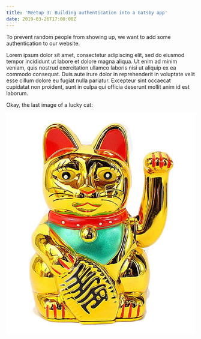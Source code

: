 ```yaml
---
title: 'Meetup 3: Building authentication into a Gatsby app'
date: 2019-03-26T17:00:00Z
---
```


To prevent random people from showing up, we want to add some authentication to our website.

Lorem ipsum dolor sit amet, consectetur adipiscing elit, sed do eiusmod tempor incididunt ut labore et dolore magna aliqua. Ut enim ad minim veniam, quis nostrud exercitation ullamco laboris nisi ut aliquip ex ea commodo consequat. Duis aute irure dolor in reprehenderit in voluptate velit esse cillum dolore eu fugiat nulla pariatur. Excepteur sint occaecat cupidatat non proident, sunt in culpa qui officia deserunt mollit anim id est laborum.

Okay, the last image of a lucky cat:

![Lucky cat 1](../images/lucky-cat-3.jpg)
